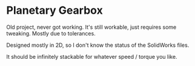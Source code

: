 Planetary Gearbox
======

Old project, never got working. It's still workable, just requires some tweaking. Mostly due to tolerances.

Designed mostly in 2D, so I don't know the status of the SolidWorks files.

It should be infinitely stackable for whatever speed / torque you like.
